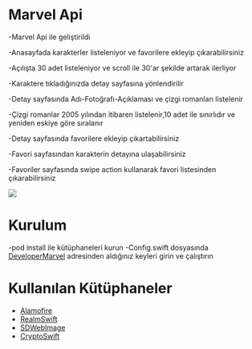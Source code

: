 # Marvel Api
-Marvel Api ile geliştirildi

-Anasayfada karakterler listeleniyor ve favorilere ekleyip çıkarabilirsiniz

-Açılışta 30 adet listeleniyor ve scroll ile 30'ar şekilde artarak ilerliyor

-Karaktere tıkladığınızda detay sayfasına yönlendirilir

-Detay sayfasında Adı-Fotoğrafı-Açıklaması ve çizgi romanları listelenir

-Çizgi romanlar 2005 yılından itibaren listelenir,10 adet ile sınırlıdır ve yeniden eskiye göre sıralanır

-Detay sayfasında favorilere ekleyip çıkartabilirsiniz

-Favori sayfasından karakterin detayına ulaşabilirsiniz

-Favoriler sayfasında swipe action kullanarak favori listesinden çıkarabilirsiniz




 ![](https://github.com/kaanizgi/Marvel_/blob/main/gif/Simulator%20Screen%20Recording%20-%20iPhone%2013%20Pro%20Max%20-%202022-01-16%20at%2017.59.45.gif)

# Kurulum
-pod install ile kütüphaneleri kurun
-Config.swift dosyasında [DeveloperMarvel] adresinden aldığınız keyleri girin ve çalıştırın



# Kullanılan Kütüphaneler
- [Alamofire]
- [RealmSwift]
- [SDWebImage]
- [CryptoSwift]	


[DeveloperMarvel]: <https://developer.marvel.com>	
[Alamofire]: <https://github.com/Alamofire/Alamofire>
[RealmSwift]: <https://github.com/realm/realm-swift>
[SDWebImage]: <https://github.com/SDWebImage/SDWebImage>
[CryptoSwift]: <https://github.com/krzyzanowskim/CryptoSwift>
